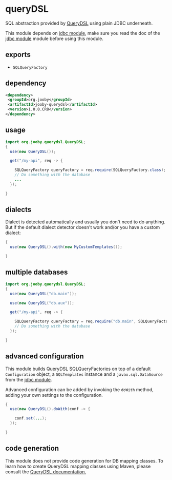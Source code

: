 # queryDSL

SQL abstraction provided by <a href="http://www.querydsl.com">QueryDSL</a> using plain JDBC underneath.

This module depends on [jdbc module](doc/jdbc), make sure you read the doc of the [jdbc module](doc/jdbc) module before using this module.

## exports

* ```SQLQueryFactory```

## dependency

```xml
<dependency>
 <groupId>org.jooby</groupId>
 <artifactId>jooby-querydsl</artifactId>
 <version>1.0.0.CR8</version>
</dependency>
```

## usage

```java
import org.jooby.querydsl.QueryDSL;
{
  use(new QueryDSL());

  get("/my-api", req -> {

    SQLQueryFactory queryFactory = req.require(SQLQueryFactory.class);
    // Do something with the database
    ...
  });

}
```

## dialects

Dialect is detected automatically and usually you don't need to do anything. But if the default dialect detector doesn't work and/or you have a custom dialect:

```java
{
  use(new QueryDSL().with(new MyCustomTemplates());

}
```

## multiple databases

```java
import org.jooby.querydsl.QueryDSL;
{
  use(new QueryDSL("db.main"));

  use(new QueryDSL("db.aux"));

  get("/my-api", req -> {

    SQLQueryFactory queryFactory = req.require("db.main", SQLQueryFactory.class);
    // Do something with the database
  });

}
```

## advanced configuration

This module builds QueryDSL SQLQueryFactories on top of a default ```Configuration``` object, a ```SQLTemplates``` instance and a ```javax.sql.DataSource``` from the [jdbc module](/doc/jdbc).

Advanced configuration can be added by invoking the ```doWith``` method, adding your own settings to the configuration.

```java
{
  use(new QueryDSL().doWith(conf -> {

    conf.set(...);
  });

}
```

## code generation

This module does not provide code generation for DB mapping classes. To learn how to create QueryDSL mapping classes using Maven, please consult the <a href="http://www.querydsl.com/static/querydsl/latest/reference/html_single/#d0e725">QueryDSL documentation.</a>
